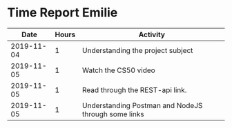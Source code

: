 # Time Report Emilie

| Date  |      Hours    | Activity                                       |
| ----------- | ------- |------------------------------------------------
| 2019-11-04  | 1       | Understanding the project subject               |
| 2019-11-05  | 1       | Watch the CS50 video |
| 2019-11-05  | 1       | Read through the REST-api link. |
| 2019-11-05  | 1       | Understanding Postman and NodeJS through some links |
